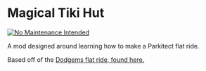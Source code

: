 # Magical Tiki Hut

[![No Maintenance Intended](http://unmaintained.tech/badge.svg)](http://unmaintained.tech/)

A mod designed around learning how to make a Parkitect flat ride.

Based off of the [Dodgems flat ride, found here.](https://github.com/ParkitectNexus/Dodgems)
